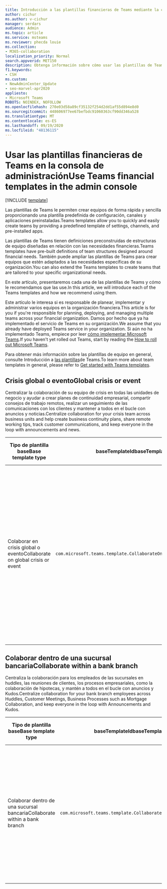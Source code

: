 ```yaml
---
title: Introducción a las plantillas financieras de Teams mediante la consola de administración
author: cichur
ms.author: v-cichur
manager: serdars
audience: Admin
ms.topic: article
ms.service: msteams
ms.reviewer: phecda louie
ms.collection:
- M365-collaboration
localization_priority: Normal
search.appverid: MET150
description: Obtenga información sobre cómo usar las plantillas de Teams para crear estructuras de equipo diseñadas para necesidades financieras mediante la configuración predefinida, los canales y las aplicaciones preinstaladas con la consola de administración.
f1.keywords:
- CSH
ms.custom:
- NewAdminCenter_Update
- seo-marvel-apr2020
appliesto:
- Microsoft Teams
ROBOTS: NOINDEX, NOFOLLOW
ms.openlocfilehash: 270e03d58a89cf35132f254d2dd1af55d894e8d0
ms.sourcegitcommit: 448606977ee67befbdc91060363cf90dd346a528
ms.translationtype: MT
ms.contentlocale: es-ES
ms.lasthandoff: 09/19/2020
ms.locfileid: "48136115"
---
```

# <a name="use-teams-financial-templates-in-the-admin-console"></a><span data-ttu-id="3ea31-103">Usar las plantillas financieras de Teams en la consola de administración</span><span class="sxs-lookup"><span data-stu-id="3ea31-103">Use Teams financial templates in the admin console</span></span>

[!INCLUDE [template](includes/preview-feature.md)]

<span data-ttu-id="3ea31-104">Las plantillas de Teams le permiten crear equipos de forma rápida y sencilla proporcionando una plantilla predefinida de configuración, canales y aplicaciones preinstaladas.</span><span class="sxs-lookup"><span data-stu-id="3ea31-104">Teams templates allow you to quickly and easily create teams by providing a predefined template of settings, channels, and pre-installed apps.</span></span>

<span data-ttu-id="3ea31-105">Las plantillas de Teams tienen definiciones preconstruidas de estructuras de equipo diseñadas en relación con las necesidades financieras.</span><span class="sxs-lookup"><span data-stu-id="3ea31-105">Teams templates have pre-built definitions of team structures designed around financial needs.</span></span> <span data-ttu-id="3ea31-106">También puede ampliar las plantillas de Teams para crear equipos que estén adaptados a las necesidades específicas de su organización.</span><span class="sxs-lookup"><span data-stu-id="3ea31-106">You can also extend the Teams templates to create teams that are tailored to your specific organizational needs.</span></span>

<span data-ttu-id="3ea31-107">En este artículo, presentaremos cada una de las plantillas de Teams y cómo le recomendamos que las use.</span><span class="sxs-lookup"><span data-stu-id="3ea31-107">In this article, we will introduce each of the Teams templates and how we recommend using them.</span></span>

<span data-ttu-id="3ea31-108">Este artículo le interesa si es responsable de planear, implementar y administrar varios equipos en la organización financiera.</span><span class="sxs-lookup"><span data-stu-id="3ea31-108">This article is for you if you're responsible for planning, deploying, and managing multiple teams across your financial organization.</span></span> <span data-ttu-id="3ea31-109">Damos por hecho que ya ha implementado el servicio de Teams en su organización.</span><span class="sxs-lookup"><span data-stu-id="3ea31-109">We assume that you already have deployed Teams service in your organization.</span></span> <span data-ttu-id="3ea31-110">Si aún no ha implementado Teams, empiece por leer [cómo implementar Microsoft Teams](How-to-roll-out-teams.md).</span><span class="sxs-lookup"><span data-stu-id="3ea31-110">If you haven't yet rolled out Teams, start by reading the [How to roll out Microsoft Teams](How-to-roll-out-teams.md).</span></span>

<span data-ttu-id="3ea31-111">Para obtener más información sobre las plantillas de equipo en general, consulte Introducción a [las plantillas](get-started-with-teams-templates-in-the-admin-console.md)de Teams.</span><span class="sxs-lookup"><span data-stu-id="3ea31-111">To learn more about team templates in general, please refer to [Get started with Teams templates](get-started-with-teams-templates-in-the-admin-console.md).</span></span>

## <a name="global-crisis-or-event"></a><span data-ttu-id="3ea31-112">Crisis global o evento</span><span class="sxs-lookup"><span data-stu-id="3ea31-112">Global crisis or event</span></span>

<span data-ttu-id="3ea31-113">Centralizar la colaboración de su equipo de crisis en todas las unidades de negocio y ayudar a crear planes de continuidad empresarial, compartir consejos de trabajo remotos, realizar un seguimiento de las comunicaciones con los clientes y mantener a todos en el bucle con anuncios y noticias.</span><span class="sxs-lookup"><span data-stu-id="3ea31-113">Centralize collaboration for your crisis team across business units and help create business continuity plans, share remote working tips, track customer communications, and keep everyone in the loop with announcements and news.</span></span>

| <span data-ttu-id="3ea31-114">Tipo de plantilla base</span><span class="sxs-lookup"><span data-stu-id="3ea31-114">Base template type</span></span>|<span data-ttu-id="3ea31-115">baseTemplateId</span><span class="sxs-lookup"><span data-stu-id="3ea31-115">baseTemplateId</span></span> | <span data-ttu-id="3ea31-116">Propiedades que vienen con esta plantilla base</span><span class="sxs-lookup"><span data-stu-id="3ea31-116">Properties that come with this base template</span></span> |
| ------------------|-- |----------------------------------------------------- |
| <span data-ttu-id="3ea31-117">Colaborar en crisis global o evento</span><span class="sxs-lookup"><span data-stu-id="3ea31-117">Collaborate on global crisis or event</span></span>|`com.microsoft.teams.template.CollaborateOnAGlobalCrisisOrEvent` |<span data-ttu-id="3ea31-118">Canales</span><span class="sxs-lookup"><span data-stu-id="3ea31-118">Channels:</span></span> <ul><li><span data-ttu-id="3ea31-119">General</span><span class="sxs-lookup"><span data-stu-id="3ea31-119">General</span></span><li><span data-ttu-id="3ea31-120">Anuncios</span><span class="sxs-lookup"><span data-stu-id="3ea31-120">Announcements</span></span></li><li><span data-ttu-id="3ea31-121">Noticias mundiales</span><span class="sxs-lookup"><span data-stu-id="3ea31-121">World news</span></span></li><li><span data-ttu-id="3ea31-122">Continuidad empresarial</span><span class="sxs-lookup"><span data-stu-id="3ea31-122">Business continuity</span></span></li><li><span data-ttu-id="3ea31-123">Trabajo remoto</span><span class="sxs-lookup"><span data-stu-id="3ea31-123">Remote working</span></span></li><li><span data-ttu-id="3ea31-124">Comunicaciones internas</span><span class="sxs-lookup"><span data-stu-id="3ea31-124">Internal comms</span></span></li><li><span data-ttu-id="3ea31-125">Comunicaciones externas</span><span class="sxs-lookup"><span data-stu-id="3ea31-125">External comms</span></span></li><li><span data-ttu-id="3ea31-126">Quejas de los clientes</span><span class="sxs-lookup"><span data-stu-id="3ea31-126">Customer complaints</span></span></li><li><span data-ttu-id="3ea31-127">Kudos</span><span class="sxs-lookup"><span data-stu-id="3ea31-127">Kudos</span></span></li><li><span data-ttu-id="3ea31-128">Actualización Ejecutiva</span><span class="sxs-lookup"><span data-stu-id="3ea31-128">Executive update</span></span></li></ul><span data-ttu-id="3ea31-129">Phone</span><span class="sxs-lookup"><span data-stu-id="3ea31-129">Apps:</span></span> <ul><li><span data-ttu-id="3ea31-130">Elogio</span><span class="sxs-lookup"><span data-stu-id="3ea31-130">Praise</span></span></li><li><span data-ttu-id="3ea31-131">Wiki</span><span class="sxs-lookup"><span data-stu-id="3ea31-131">Wiki</span></span></li><li><span data-ttu-id="3ea31-132">Página</span><span class="sxs-lookup"><span data-stu-id="3ea31-132">Website</span></span></li></ul>|
||||

## <a name="collaborate-within-a-bank-branch"></a><span data-ttu-id="3ea31-133">Colaborar dentro de una sucursal bancaria</span><span class="sxs-lookup"><span data-stu-id="3ea31-133">Collaborate within a bank branch</span></span>

<span data-ttu-id="3ea31-134">Centraliza la colaboración para los empleados de las sucursales en huddles, las reuniones de clientes, los procesos empresariales, como la colaboración de hipotecas, y mantén a todos en el bucle con anuncios y Kudos.</span><span class="sxs-lookup"><span data-stu-id="3ea31-134">Centralize collaboration for your bank branch employees across Huddles, Customer Meetings, Business Processes such as Mortgage Collaboration, and keep everyone in the loop with Announcements and Kudos.</span></span>

| <span data-ttu-id="3ea31-135">Tipo de plantilla base</span><span class="sxs-lookup"><span data-stu-id="3ea31-135">Base template type</span></span> |<span data-ttu-id="3ea31-136">baseTemplateId</span><span class="sxs-lookup"><span data-stu-id="3ea31-136">baseTemplateId</span></span>| <span data-ttu-id="3ea31-137">Propiedades que vienen con esta plantilla base</span><span class="sxs-lookup"><span data-stu-id="3ea31-137">Properties that come with this base template</span></span> |
| ------------------ |--|----------------------------------------------------- |
|<span data-ttu-id="3ea31-138">Colaborar dentro de una sucursal bancaria</span><span class="sxs-lookup"><span data-stu-id="3ea31-138">Collaborate within a bank branch</span></span>|`com.microsoft.teams.template.CollaborateWithinABankBranch` |<span data-ttu-id="3ea31-139">Canales</span><span class="sxs-lookup"><span data-stu-id="3ea31-139">Channels:</span></span> <ul><li><span data-ttu-id="3ea31-140">General</span><span class="sxs-lookup"><span data-stu-id="3ea31-140">General</span></span><li><span data-ttu-id="3ea31-141">Anuncios</span><span class="sxs-lookup"><span data-stu-id="3ea31-141">Announcements</span></span></li><li><span data-ttu-id="3ea31-142">Huddles</span><span class="sxs-lookup"><span data-stu-id="3ea31-142">Huddles</span></span></li><li><span data-ttu-id="3ea31-143">Reuniones de clientes</span><span class="sxs-lookup"><span data-stu-id="3ea31-143">Customer meetings</span></span></li><li><span data-ttu-id="3ea31-144">Tren</span><span class="sxs-lookup"><span data-stu-id="3ea31-144">Coaching</span></span></li><li><span data-ttu-id="3ea31-145">Desarrollo de competencias</span><span class="sxs-lookup"><span data-stu-id="3ea31-145">Skills development</span></span></li><li><span data-ttu-id="3ea31-146">Procesamiento de préstamos</span><span class="sxs-lookup"><span data-stu-id="3ea31-146">Loan processing</span></span></li><li><span data-ttu-id="3ea31-147">Quejas de los clientes</span><span class="sxs-lookup"><span data-stu-id="3ea31-147">Customer complaints</span></span></li><li><span data-ttu-id="3ea31-148">Kudos</span><span class="sxs-lookup"><span data-stu-id="3ea31-148">Kudos</span></span></li><li><span data-ttu-id="3ea31-149">Cosas divertidas</span><span class="sxs-lookup"><span data-stu-id="3ea31-149">Fun stuff</span></span></li><li><span data-ttu-id="3ea31-150">Cumplimiento</span><span class="sxs-lookup"><span data-stu-id="3ea31-150">Compliance</span></span></li></ul>|
||||

